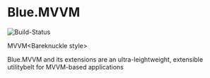 # Blue.MVVM
![Build-Status](https://eastsidecrew.visualstudio.com/_apis/public/build/definitions/473b1658-0dfc-43c3-8912-845017418cd5/2/badge)

MVVM&lt;Bareknuckle style&gt;


Blue.MVVM and its extensions are an ultra-leightweight, extensible utilitybelt for MVVM-based applications
